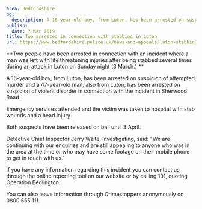 ```yaml
area: Bedfordshire
og:
  description: A 16-year-old boy, from Luton, has been arrested on suspicion of attempted murder and a 47-year-old man, also from Luton, has been arrested on suspicion of violent disorder in connection with the incident in Sherwood Road on Sunday evening.
publish:
  date: 7 Mar 2019
title: Two arrested in connection with stabbing in Luton
url: https://www.bedfordshire.police.uk/news-and-appeals/luton-stabbing-arrests-march19
```

**Two people have been arrested in connection with an incident where a man was left with life threatening injuries after being stabbed several times during an attack in Luton on Sunday night (3 March.) **

A 16-year-old boy, from Luton, has been arrested on suspicion of attempted murder and a 47-year-old man, also from Luton, has been arrested on suspicion of violent disorder in connection with the incident in Sherwood Road.

Emergency services attended and the victim was taken to hospital with stab wounds and a head injury.

Both suspects have been released on bail until 3 April.

Detective Chief Inspector Jerry Waite, investigating, said: "We are continuing with our enquiries and are still appealing to anyone who was in the area at the time or who may have some footage on their mobile phone to get in touch with us."

If you have any information regarding this incident you can contact us through the online reporting tool on our website or by calling 101, quoting Operation Bedlington.

You can also leave information through Crimestoppers anonymously on 0800 555 111.
